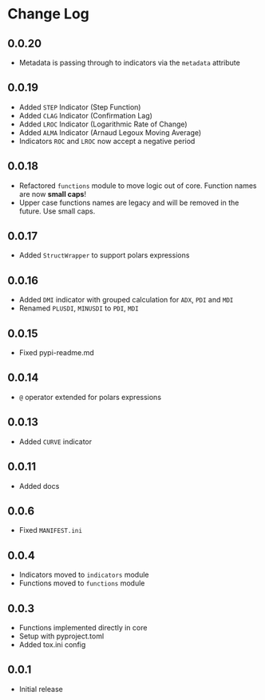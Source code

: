 # Change Log

## 0.0.20
- Metadata is passing through to indicators via the `metadata` attribute

## 0.0.19
- Added `STEP` Indicator (Step Function)
- Added `CLAG` Indicator (Confirmation Lag)
- Added `LROC` Indicator (Logarithmic Rate of Change)
- Added `ALMA` Indicator (Arnaud Legoux Moving Average)
- Indicators `ROC` and `LROC` now accept a negative period

## 0.0.18
- Refactored `functions` module to move logic out of core. Function names are now **small caps**!
- Upper case functions names are legacy and will be removed in the future. Use small caps.

## 0.0.17
- Added `StructWrapper` to support polars expressions

## 0.0.16
- Added `DMI` indicator with grouped calculation for `ADX`, `PDI` and `MDI`
- Renamed `PLUSDI`, `MINUSDI` to `PDI`, `MDI` 

## 0.0.15
- Fixed pypi-readme.md

## 0.0.14
- `@` operator extended for polars expressions

## 0.0.13
- Added `CURVE` indicator

## 0.0.11
- Added docs

## 0.0.6
- Fixed `MANIFEST.ini`

## 0.0.4
- Indicators moved to `indicators` module
- Functions moved to `functions` module

## 0.0.3
- Functions implemented directly in core
- Setup with pyproject.toml
- Added tox.ini config

## 0.0.1
- Initial release
